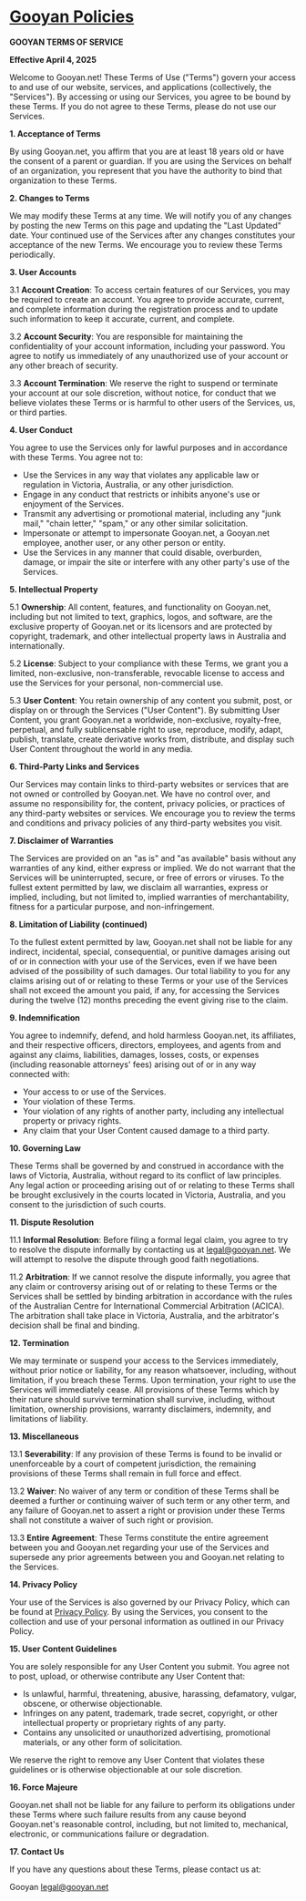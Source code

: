 # [Gooyan Policies](/)

**GOOYAN TERMS OF SERVICE**

**Effective April 4, 2025**

Welcome to Gooyan.net! These Terms of Use ("Terms") govern your access to and use of our website, services, and applications (collectively, the "Services"). By accessing or using our Services, you agree to be bound by these Terms. If you do not agree to these Terms, please do not use our Services.

**1. Acceptance of Terms**

By using Gooyan.net, you affirm that you are at least 18 years old or have the consent of a parent or guardian. If you are using the Services on behalf of an organization, you represent that you have the authority to bind that organization to these Terms.

**2. Changes to Terms**

We may modify these Terms at any time. We will notify you of any changes by posting the new Terms on this page and updating the "Last Updated" date. Your continued use of the Services after any changes constitutes your acceptance of the new Terms. We encourage you to review these Terms periodically.

**3. User Accounts**

3.1 **Account Creation**: To access certain features of our Services, you may be required to create an account. You agree to provide accurate, current, and complete information during the registration process and to update such information to keep it accurate, current, and complete.

3.2 **Account Security**: You are responsible for maintaining the confidentiality of your account information, including your password. You agree to notify us immediately of any unauthorized use of your account or any other breach of security.

3.3 **Account Termination**: We reserve the right to suspend or terminate your account at our sole discretion, without notice, for conduct that we believe violates these Terms or is harmful to other users of the Services, us, or third parties.

**4. User Conduct**

You agree to use the Services only for lawful purposes and in accordance with these Terms. You agree not to:

- Use the Services in any way that violates any applicable law or regulation in Victoria, Australia, or any other jurisdiction.
- Engage in any conduct that restricts or inhibits anyone's use or enjoyment of the Services.
- Transmit any advertising or promotional material, including any "junk mail," "chain letter," "spam," or any other similar solicitation.
- Impersonate or attempt to impersonate Gooyan.net, a Gooyan.net employee, another user, or any other person or entity.
- Use the Services in any manner that could disable, overburden, damage, or impair the site or interfere with any other party's use of the Services.

**5. Intellectual Property**

5.1 **Ownership**: All content, features, and functionality on Gooyan.net, including but not limited to text, graphics, logos, and software, are the exclusive property of Gooyan.net or its licensors and are protected by copyright, trademark, and other intellectual property laws in Australia and internationally.

5.2 **License**: Subject to your compliance with these Terms, we grant you a limited, non-exclusive, non-transferable, revocable license to access and use the Services for your personal, non-commercial use.

5.3 **User Content**: You retain ownership of any content you submit, post, or display on or through the Services ("User Content"). By submitting User Content, you grant Gooyan.net a worldwide, non-exclusive, royalty-free, perpetual, and fully sublicensable right to use, reproduce, modify, adapt, publish, translate, create derivative works from, distribute, and display such User Content throughout the world in any media.

**6. Third-Party Links and Services**

Our Services may contain links to third-party websites or services that are not owned or controlled by Gooyan.net. We have no control over, and assume no responsibility for, the content, privacy policies, or practices of any third-party websites or services. We encourage you to review the terms and conditions and privacy policies of any third-party websites you visit.

**7. Disclaimer of Warranties**

The Services are provided on an "as is" and "as available" basis without any warranties of any kind, either express or implied. We do not warrant that the Services will be uninterrupted, secure, or free of errors or viruses. To the fullest extent permitted by law, we disclaim all warranties, express or implied, including, but not limited to, implied warranties of merchantability, fitness for a particular purpose, and non-infringement.

**8. Limitation of Liability (continued)**

To the fullest extent permitted by law, Gooyan.net shall not be liable for any indirect, incidental, special, consequential, or punitive damages arising out of or in connection with your use of the Services, even if we have been advised of the possibility of such damages. Our total liability to you for any claims arising out of or relating to these Terms or your use of the Services shall not exceed the amount you paid, if any, for accessing the Services during the twelve (12) months preceding the event giving rise to the claim.

**9. Indemnification**

You agree to indemnify, defend, and hold harmless Gooyan.net, its affiliates, and their respective officers, directors, employees, and agents from and against any claims, liabilities, damages, losses, costs, or expenses (including reasonable attorneys' fees) arising out of or in any way connected with:

- Your access to or use of the Services.
- Your violation of these Terms.
- Your violation of any rights of another party, including any intellectual property or privacy rights.
- Any claim that your User Content caused damage to a third party.

**10. Governing Law**

These Terms shall be governed by and construed in accordance with the laws of Victoria, Australia, without regard to its conflict of law principles. Any legal action or proceeding arising out of or relating to these Terms shall be brought exclusively in the courts located in Victoria, Australia, and you consent to the jurisdiction of such courts.

**11. Dispute Resolution**

11.1 **Informal Resolution**: Before filing a formal legal claim, you agree to try to resolve the dispute informally by contacting us at legal@gooyan.net. We will attempt to resolve the dispute through good faith negotiations.

11.2 **Arbitration**: If we cannot resolve the dispute informally, you agree that any claim or controversy arising out of or relating to these Terms or the Services shall be settled by binding arbitration in accordance with the rules of the Australian Centre for International Commercial Arbitration (ACICA). The arbitration shall take place in Victoria, Australia, and the arbitrator's decision shall be final and binding.

**12. Termination**

We may terminate or suspend your access to the Services immediately, without prior notice or liability, for any reason whatsoever, including, without limitation, if you breach these Terms. Upon termination, your right to use the Services will immediately cease. All provisions of these Terms which by their nature should survive termination shall survive, including, without limitation, ownership provisions, warranty disclaimers, indemnity, and limitations of liability.

**13. Miscellaneous**

13.1 **Severability**: If any provision of these Terms is found to be invalid or unenforceable by a court of competent jurisdiction, the remaining provisions of these Terms shall remain in full force and effect.

13.2 **Waiver**: No waiver of any term or condition of these Terms shall be deemed a further or continuing waiver of such term or any other term, and any failure of Gooyan.net to assert a right or provision under these Terms shall not constitute a waiver of such right or provision.

13.3 **Entire Agreement**: These Terms constitute the entire agreement between you and Gooyan.net regarding your use of the Services and supersede any prior agreements between you and Gooyan.net relating to the Services.

**14. Privacy Policy**

Your use of the Services is also governed by our Privacy Policy, which can be found at [Privacy Policy](https://policies.gooyan.net/privacy). By using the Services, you consent to the collection and use of your personal information as outlined in our Privacy Policy.

**15. User Content Guidelines**

You are solely responsible for any User Content you submit. You agree not to post, upload, or otherwise contribute any User Content that:

- Is unlawful, harmful, threatening, abusive, harassing, defamatory, vulgar, obscene, or otherwise objectionable.
- Infringes on any patent, trademark, trade secret, copyright, or other intellectual property or proprietary rights of any party.
- Contains any unsolicited or unauthorized advertising, promotional materials, or any other form of solicitation.

We reserve the right to remove any User Content that violates these guidelines or is otherwise objectionable at our sole discretion.

**16. Force Majeure**

Gooyan.net shall not be liable for any failure to perform its obligations under these Terms where such failure results from any cause beyond Gooyan.net's reasonable control, including, but not limited to, mechanical, electronic, or communications failure or degradation.

**17. Contact Us**

If you have any questions about these Terms, please contact us at:

Gooyan
legal@gooyan.net
